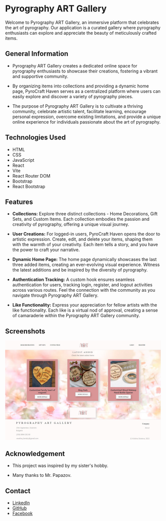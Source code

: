 # Pyrography ART Gallery

Welcome to Pyrography ART Gallery, an immersive platform that celebrates the art of pyrography. Our application is a curated gallery where pyrography enthusiasts can explore and appreciate the beauty of meticulously crafted items.

## General Information

- Pyrography ART Gallery creates a dedicated online space for pyrography enthusiasts to showcase their creations, fostering a vibrant and supportive community.

- By organizing items into collections and providing a dynamic home page, PyroCraft Haven serves as a centralized platform where users can easily explore and discover a variety of pyrography pieces.

- The purpose of Pyrography ART Gallery is to cultivate a thriving community, celebrate artistic talent, facilitate learning, encourage personal expression, overcome existing limitations, and provide a unique online experience for individuals passionate about the art of pyrography.

## Technologies Used

- HTML
- CSS
- JavaScript
- React
- Vite
- React Router DOM
- Bootstrap
- React Bootstrap

## Features

- **Collections:** Explore three distinct collections - Home Decorations, Gift Sets, and Custom Items. Each collection embodies the passion and creativity of pyrography, offering a unique visual journey.

- **User Creations:** For logged-in users, PyroCraft Haven opens the door to artistic expression. Create, edit, and delete your items, shaping them with the warmth of your creativity. Each item tells a story, and you have the power to craft your narrative.

- **Dynamic Home Page:** The home page dynamically showcases the last three added items, creating an ever-evolving visual experience. Witness the latest additions and be inspired by the diversity of pyrography.

- **Authentication Tracking:** A custom hook ensures seamless authentication for users, tracking login, register, and logout activities across various routes. Feel the connection with the community as you navigate through Pyrography ART Gallery.

- **Like Functionality:** Express your appreciation for fellow artists with the like functionality. Each like is a virtual nod of approval, creating a sense of camaraderie within the Pyrography ART Gallery community.

## Screenshots

![Home Page](/client/public/images/home_page.jpg?raw=true)

## Acknowledgement

- This project was inspired by my sister's hobby.

- Many thanks to Mr. Papazov.

## Contact

- [LinkedIn](https://www.linkedin.com/in/kristina-strateva-a820ba254/)
- [GitHub](https://github.com/KristinaStrateva)
- [Facebook](https://www.facebook.com/profile.php?id=100000144024793)
